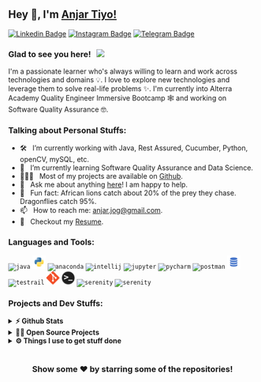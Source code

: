 ## Hey 👋, I'm [Anjar Tiyo!](https://github.com/AnjarTiyo/)

[![Linkedin Badge](https://img.shields.io/badge/-LinkedIn-0e76a8?style=flat-square&logo=Linkedin&logoColor=white)](https://linkedin.com/in/anjartiyo)
[![Instagram Badge](https://img.shields.io/badge/-Instagram-e4405f?style=flat-square&logo=Instagram&logoColor=white)](https://instagram.com/anjartiyo.s/)
[![Telegram Badge](https://img.shields.io/badge/-Telegram-0088cc?style=flat-square&logo=Telegram&logoColor=white)](https://t.me/anjartiyo)

### Glad to see you here! &nbsp; ![](https://visitor-badge.glitch.me/badge?page_id=AnjarTiyo.AnjarTiyo&style=flat-square&color=0088cc)

I'm a passionate learner who's always willing to learn and work across technologies and domains 💡. I love to explore new technologies and leverage them to solve real-life problems ✨. I'm currently into Alterra Academy Quality Engineer Immersive Bootcamp 🕸️ and working on Software Quality Assurance 🤓.


### Talking about Personal Stuffs:

- 🛠 &nbsp; I’m currently working with Java, Rest Assured, Cucumber, Python, openCV, mySQL, etc.
- 🚀 &nbsp; I’m currently learning Software Quality Assurance and Data Science.
- 👨🏻‍💻 &nbsp; Most of my projects are available on [Github](https://github.com/AnjarTiyo).
- 💬 &nbsp; Ask me about anything [here](https://github.com/iampavangandhi/AnjarTiyo/issues/)! I am happy to help.
- 👾 &nbsp; Fun fact: African lions catch about 20% of the prey they chase. Dragonflies catch 95%.
- 📫 &nbsp; How to reach me: anjar.jog@gmail.com.
- 📝 &nbsp; Checkout my [Resume]().


### Languages and Tools:

<code><img height="27" src="https://external-content.duckduckgo.com/iu/?u=https%3A%2F%2Ftse1.mm.bing.net%2Fth%3Fid%3DOIP.g0g4Iv6bkPE_9MPmEJApZwAAAA%26pid%3DApi&f=1&ipt=fe25f8e7cc1c13fa8e889c1f5f2a69c8eb580fcb4feeee16e982a2de66845166&ipo=images" alt="java"></code>
<code><img height="27" src="https://raw.githubusercontent.com/github/explore/80688e429a7d4ef2fca1e82350fe8e3517d3494d/topics/python/python.png" alt="python"></code>
<code><img height="27" src="https://external-content.duckduckgo.com/iu/?u=https%3A%2F%2Ftse2.mm.bing.net%2Fth%3Fid%3DOIP.TH29CBiHeScGDph4UhmVfAHaHx%26pid%3DApi&f=1&ipt=0a745f8a696d87ef4cd73c94418b211100df4f16270f5371ab05f597cdc89e26&ipo=images" alt="anaconda"></code>
<code><img height="27" src="https://external-content.duckduckgo.com/iu/?u=https%3A%2F%2Ftse1.mm.bing.net%2Fth%3Fid%3DOIP.mIZeBtd_rKMrPhGN8RkEngHaHa%26pid%3DApi&f=1&ipt=3751ff3e624aa1fbe72144188e4819aa77088e286cee8aa97aa97bfd0bcd62c3&ipo=images" alt="intellij"></code>
<code><img height="27" src="https://external-content.duckduckgo.com/iu/?u=https%3A%2F%2Ftse3.mm.bing.net%2Fth%3Fid%3DOIP.BWugDHBz7qW9EOPZfSk7fgHaFx%26pid%3DApi&f=1&ipt=5fa71abd4ac0511b2c35cae7d17f02d144eb2955fdb88e706ee91158ab9f3ed5&ipo=images" alt="jupyter"></code>
<code><img height="27" src="https://external-content.duckduckgo.com/iu/?u=https%3A%2F%2Ftse4.mm.bing.net%2Fth%3Fid%3DOIP.pIi0CfGswG8JLy2f1w6dLQHaHa%26pid%3DApi&f=1&ipt=3a4f744d7f8cf734b0f62ae8564112fbc01d29cf35cc469aa1d1d413d7c31c4c&ipo=images" alt="pycharm"></code>
<code><img height="27" src="https://external-content.duckduckgo.com/iu/?u=https%3A%2F%2Ftse3.explicit.bing.net%2Fth%3Fid%3DOIP.TSYkzzNU-MdIIlEnxuZpGQHaHa%26pid%3DApi&f=1&ipt=6f14c8a6aa42a835b9133b7a8c23ce9e21b7fedb6b0b167632fcc3e4f8d59fc7&ipo=images" alt="postman"></code>
<code><img height="27" src="https://raw.githubusercontent.com/github/explore/80688e429a7d4ef2fca1e82350fe8e3517d3494d/topics/sql/sql.png" alt="sql"></code>
<code><img height="27" src="https://external-content.duckduckgo.com/iu/?u=https%3A%2F%2Ftse1.explicit.bing.net%2Fth%3Fid%3DOIP.6C1ItAo_ZN5Y4Xb2mURm9AHaD4%26pid%3DApi&f=1&ipt=ab98416281e6ac7c023c521606dd30bca3817c105d3a91d3240623f6c279392f&ipo=images" alt="testrail"></code>
<code><img height="27" src="https://raw.githubusercontent.com/devicons/devicon/master/icons/git/git-original.svg" alt="git"></code>
<code><img height="27" src="https://raw.githubusercontent.com/github/explore/80688e429a7d4ef2fca1e82350fe8e3517d3494d/topics/terminal/terminal.png" alt="terminal"></code>
<code><img height="27" src="https://external-content.duckduckgo.com/iu/?u=https%3A%2F%2Ftse4.mm.bing.net%2Fth%3Fid%3DOIP.AUV12oZqb46PqdU7h0jzcwHaFj%26pid%3DApi&f=1&ipt=cfa3a3107aaba301d8e9b08fdfb5662081063da589d332a94cee2164fb397981&ipo=images" alt="serenity"></code>
<code><img height="27" src="https://external-content.duckduckgo.com/iu/?u=https%3A%2F%2Ftse4.mm.bing.net%2Fth%3Fid%3DOIP.qmS-f8Pv72ZavjF22v-xiwAAAA%26pid%3DApi&f=1&ipt=e8fdc46f8b7cdb7681800dadd3c73ea59c2063b28ded690e81ded4312ad5ea1c&ipo=images" alt="serenity"></code>

<!--
<code><img height="25" src="https://raw.githubusercontent.com/github/explore/80688e429a7d4ef2fca1e82350fe8e3517d3494d/topics/sass/sass.png" alt="sass"></code>
-->

### Projects and Dev Stuffs:

<details>	
  <summary><b>⚡ Github Stats</b></summary>

  <br />
  <img height="180em" src="https://github-readme-stats.vercel.app/api?username=AnjarTiyo&show_icons=true&hide_border=true&&count_private=true&include_all_commits=true" />
  <img height="180em" src="https://github-readme-stats.vercel.app/api/top-langs/?username=AnjarTiyo&show_icons=true&hide_border=true&layout=compact&langs_count=8"/>
</details>


<details>
  <summary><b>🧑‍🚀 Open Source Projects</b></summary>

  <br />
  <table>
    <thead align="center">
      <tr border: none;>
        <td><b>💻 Projects</b></td>
        <td><b>🌟 Stars</b></td>
        <td><b>🍴 Forks</b></td>
        <td><b>🐛 Issues</b></td>
        <td><b>🔔 Pull Requests</b></td>
        <td><b>👨‍💻 Language</b></td>
      </tr>
    </thead>
    <tbody>
      <tr>
	      <td><a href="https://github.com/AnjarTiyo/AnjarTiyo"><b>🤓 AnjarTiyo</b></a></td>
        <td><img alt="Stars" src="https://img.shields.io/github/stars/AnjarTiyo/AnjarTiyo?style=flat-square&labelColor=343b41"/></td>
        <td><img alt="Forks" src="https://img.shields.io/github/forks/AnjarTiyo/AnjarTiyo?style=flat-square&labelColor=343b41"/></td>
        <td><img alt="Issues" src="https://img.shields.io/github/issues/AnjarTiyo/AnjarTiyo?style=flat-square"/></td>
        <td><img alt="Pull Requests" src="https://img.shields.io/github/issues-pr/AnjarTiyo/AnjarTiyo?style=flat-square"/></td>
        <td><img alt="Language" src="https://img.shields.io/badge/markdown-100%25-blue?style=flat-square"/></td> 
      </tr>
    </tbody>
  </table>
  <br />
</details>
 
<details>	
  <br />
  <summary><b>⚙️ Things I use to get stuff done</b></summary>
  	<ul>
  	    <li><b>OS:</b> Kali 2022.3</li>
	    <li><b>Laptop: </b> Lennovo Thinkpad (i5)</li>
  	  <li><b>Browser: </b> Chrome Web Browser</li>
	    <li><b>Code Editor:</b> IntellijIDEA, PyCharm, Jupyter Notebook</li>
	    <br />
	</ul>	
</details>

#

<div align="center">

### Show some ❤️ by starring some of the repositories!

</div>
